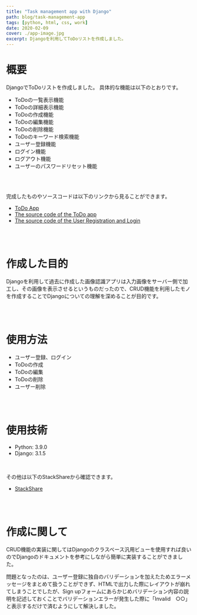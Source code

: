 ```yaml
---
title: "Task management app with Django"
path: blog/task-management-app
tags: [python, html, css, work]
date: 2020-02-09
cover: ./app-image.jpg
excerpt: Djangoを利用してToDoリストを作成しました。
---
```


# 概要
DjangoでToDoリストを作成しました。
具体的な機能は以下のとおりです。

- ToDoの一覧表示機能
- ToDoの詳細表示機能
- ToDoの作成機能
- ToDoの編集機能
- ToDoの削除機能
- ToDoのキーワード検索機能
- ユーザー登録機能
- ログイン機能
- ログアウト機能
- ユーザーのパスワードリセット機能

<br>
<br>

完成したものやソースコードは以下のリンクから見ることができます。<br>

- [ToDo App](https://aspected-helios.herokuapp.com/markab/)
- [The source code of the ToDo app](https://github.com/zoniha/helios/tree/main/markab)
- [The source code of the User Registration and Login](https://github.com/zoniha/helios/tree/main/accounts)

<br>
<br>

# 作成した目的
Djangoを利用して過去に作成した画像認識アプリは入力画像をサーバー側で加工し、その画像を表示させるというものだったので、CRUD機能を利用したモノを作成することでDjangoについての理解を深めることが目的です。

<br>
<br>

# 使用方法
- ユーザー登録、ログイン
- ToDoの作成
- ToDoの編集
- ToDoの削除
- ユーザー削除

<br>
<br>

# 使用技術
- Python: 3.9.0
- Django: 3.1.5

<br>

その他は以下のStackShareから確認できます。

- [StackShare](https://stackshare.io/zaw/zaw-site)

<br>
<br>

# 作成に関して
CRUD機能の実装に関してはDjangoのクラスベース汎用ビューを使用すれば良いのでDjangoのドキュメントを参考にしながら簡単に実装することができました。

問題となったのは、ユーザー登録に独自のバリデーションを加えたためエラーメッセージをまとめて扱うことができず、HTMLで出力した際にレイアウトが崩れてしまうことでしたが、Sign upフォームにあらかじめバリデーション内容の説明を記述しておくことでバリデーションエラーが発生した際に「Invalid　○○」と表示するだけで済むようにして解決しました。
<br>
<br>
